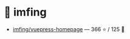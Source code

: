 # 👤 imfing

- [imfing/vuepress-homepage](https://github.com/imfing/vuepress-homepage) — 366 ⭐️ / 125 🍴
